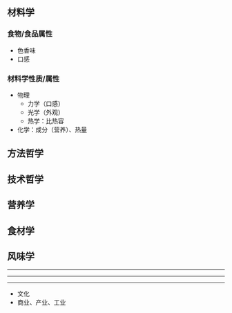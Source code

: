 ## 材料学
### 食物/食品属性
- 色香味
- 口感
### 材料学性质/属性
- 物理
  - 力学（口感）
  - 光学（外观）
  - 热学：比热容
- 化学：成分（营养）、热量
## 方法哲学
[后厨、前台、中台]:\
## 技术哲学
[实践、食谱]:\
## 营养学
## 食材学
## 风味学

---
---
---
- 文化
- 商业、产业、工业
